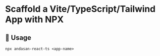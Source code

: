 # Scaffold a Vite/TypeScript/Tailwind App with NPX

## :pushpin: Usage

```shell
npx andasan-react-ts <app-name>
```